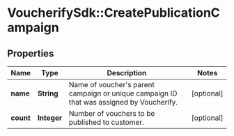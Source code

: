 # VoucherifySdk::CreatePublicationCampaign

## Properties

| Name | Type | Description | Notes |
| ---- | ---- | ----------- | ----- |
| **name** | **String** | Name of voucher&#39;s parent campaign or unique campaign ID that was assigned by Voucherify. | [optional] |
| **count** | **Integer** | Number of vouchers to be published to customer. | [optional] |

